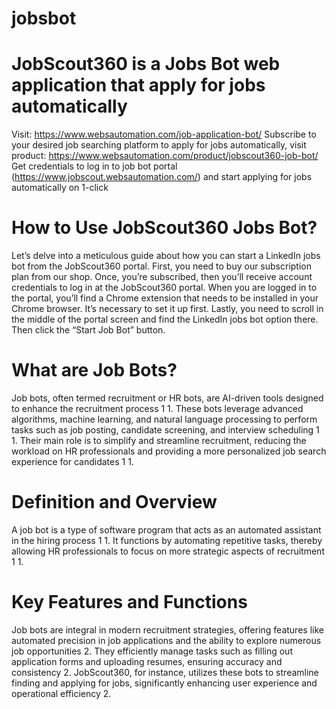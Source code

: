 # jobsbot
# JobScout360 is a Jobs Bot web application that apply for jobs automatically
Visit: https://www.websautomation.com/job-application-bot/
Subscribe to your desired job searching platform to apply for jobs automatically, visit product: https://www.websautomation.com/product/jobscout360-job-bot/
Get credentials to log in to job bot portal (https://www.jobscout.websautomation.com/) and start applying for jobs automatically on 1-click

# How to Use JobScout360 Jobs Bot?
Let’s delve into a meticulous guide about how you can start a LinkedIn jobs bot from the JobScout360 portal. First, you need to buy our subscription plan from our shop. Once, you’re subscribed, then you’ll receive account credentials to log in at the JobScout360 portal.
When you are logged in to the portal, you’ll find a Chrome extension that needs to be installed in your Chrome browser. It’s necessary to set it up first.
Lastly, you need to scroll in the middle of the portal screen and find the LinkedIn jobs bot option there. Then click the “Start Job Bot” button. 

# What are Job Bots?
Job bots, often termed recruitment or HR bots, are AI-driven tools designed to enhance the recruitment process 1 1. These bots leverage advanced algorithms, machine learning, and natural language processing to perform tasks such as job posting, candidate screening, and interview scheduling 1 1. Their main role is to simplify and streamline recruitment, reducing the workload on HR professionals and providing a more personalized job search experience for candidates 1 1.

# Definition and Overview
A job bot is a type of software program that acts as an automated assistant in the hiring process 1 1. It functions by automating repetitive tasks, thereby allowing HR professionals to focus on more strategic aspects of recruitment 1 1.

# Key Features and Functions
Job bots are integral in modern recruitment strategies, offering features like automated precision in job applications and the ability to explore numerous job opportunities 2. They efficiently manage tasks such as filling out application forms and uploading resumes, ensuring accuracy and consistency 2. JobScout360, for instance, utilizes these bots to streamline finding and applying for jobs, significantly enhancing user experience and operational efficiency 2.

